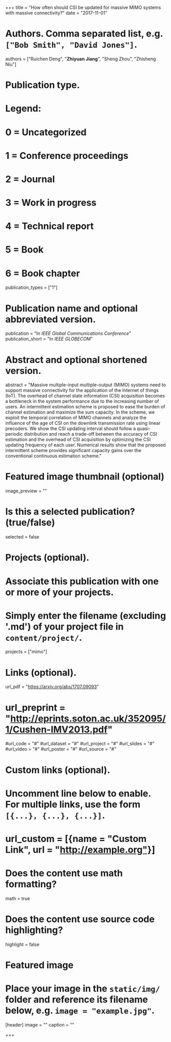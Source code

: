 +++
title = "How often should CSI be updated for massive MIMO systems with massive connectivity?"
date = "2017-11-01"

# Authors. Comma separated list, e.g. `["Bob Smith", "David Jones"]`.
authors = ["Ruichen Deng", "**Zhiyuan Jiang**", "Sheng Zhou", "Zhisheng Niu"]

# Publication type.
# Legend:
# 0 = Uncategorized
# 1 = Conference proceedings
# 2 = Journal
# 3 = Work in progress
# 4 = Technical report
# 5 = Book
# 6 = Book chapter
publication_types = ["1"]

# Publication name and optional abbreviated version.
publication = "In *IEEE Global Communications Conference*"
publication_short = "In *IEEE GLOBECOM*"

# Abstract and optional shortened version.
abstract = "Massive multiple-input multiple-output (MIMO) systems need to support massive connectivity for the application of the Internet of things (IoT). The overhead of channel state information (CSI) acquisition becomes a bottleneck in the system performance due to the increasing number of users. An intermittent estimation scheme is proposed to ease the burden of channel estimation and maximize the sum capacity. In the scheme, we exploit the temporal correlation of MIMO channels and analyze the influence of the age of CSI on the downlink transmission rate using linear precoders. We show the CSI updating interval should follow a quasi-periodic distribution and reach a trade-off between the accuracy of CSI estimation and the overhead of CSI acquisition by optimizing the CSI updating frequency of each user. Numerical results show that the proposed intermittent scheme provides significant capacity gains over the conventional continuous estimation scheme."

# Featured image thumbnail (optional)
image_preview = ""

# Is this a selected publication? (true/false)
selected = false

# Projects (optional).
#   Associate this publication with one or more of your projects.
#   Simply enter the filename (excluding '.md') of your project file in `content/project/`.
projects = ["mimo"]

# Links (optional).
url_pdf = "https://arxiv.org/abs/1707.09093"
# url_preprint = "http://eprints.soton.ac.uk/352095/1/Cushen-IMV2013.pdf"
#url_code = "#"
#url_dataset = "#"
#url_project = "#"
#url_slides = "#"
#url_video = "#"
#url_poster = "#"
#url_source = "#"

# Custom links (optional).
#   Uncomment line below to enable. For multiple links, use the form `[{...}, {...}, {...}]`.
# url_custom = [{name = "Custom Link", url = "http://example.org"}]

# Does the content use math formatting?
math = true

# Does the content use source code highlighting?
highlight = false

# Featured image
# Place your image in the `static/img/` folder and reference its filename below, e.g. `image = "example.jpg"`.
[header]
image = ""
caption = ""

+++


